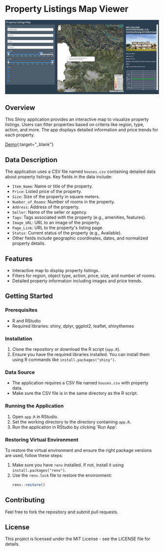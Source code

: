 
# Property Listings Map Viewer

![](thumbnail.png)

## Overview
This Shiny application provides an interactive map to visualize property listings. Users can filter properties based on criteria like region, type, action, and more. The app displays detailed information and price trends for each property.

[Demo](https://federicogentile90.shinyapps.io/immobilien-at/){:target="_blank"}

## Data Description
The application uses a CSV file named `houses.csv` containing detailed data about property listings. Key fields in the data include:
- `Item_Name`: Name or title of the property.
- `Price`: Listed price of the property.
- `Size`: Size of the property in square meters.
- `Number_of_Rooms`: Number of rooms in the property.
- `Address`: Address of the property.
- `Seller`: Name of the seller or agency.
- `Tags`: Tags associated with the property (e.g., amenities, features).
- `Image_URL`: URL to an image of the property.
- `Page_Link`: URL to the property's listing page.
- `Status`: Current status of the property (e.g., Available).
- Other fields include geographic coordinates, dates, and normalized property details.

## Features
- Interactive map to display property listings.
- Filters for region, object type, action, price, size, and number of rooms.
- Detailed property information including images and price trends.

## Getting Started

### Prerequisites
- R and RStudio
- Required libraries: shiny, dplyr, ggplot2, leaflet, shinythemes

### Installation
1. Clone the repository or download the R script (`app.R`).
2. Ensure you have the required libraries installed. You can install them using R commands like `install.packages("shiny")`.

### Data Source
- The application requires a CSV file named `houses.csv` with property data.
- Make sure the CSV file is in the same directory as the R script.

### Running the Application
1. Open `app.R` in RStudio.
2. Set the working directory to the directory containing `app.R`.
3. Run the application in RStudio by clicking 'Run App'.

### Restoring Virtual Environment
To restore the virtual environment and ensure the right package versions are used, follow these steps:
1. Make sure you have `renv` installed. If not, install it using `install.packages("renv")`.
2. Use the `renv.lock` file to restore the environment:
   ```R
   renv::restore()
   ```

## Contributing
Feel free to fork the repository and submit pull requests.

## License
This project is licensed under the MIT License - see the LICENSE file for details.
